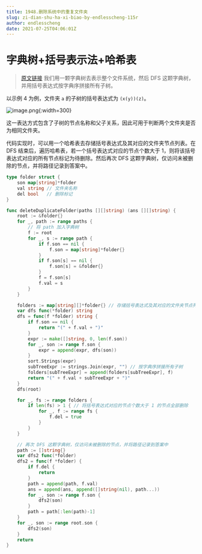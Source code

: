 ```yaml
---
title: 1948.删除系统中的重复文件夹
slug: zi-dian-shu-ha-xi-biao-by-endlesscheng-115r
author: endlesscheng
date: 2021-07-25T04:06:01Z
---
```

# 字典树+括号表示法+哈希表
 
> [原文链接](https://leetcode.cn/problems/delete-duplicate-folders-in-system/solution/zi-dian-shu-ha-xi-biao-by-endlesscheng-115r)
我们用一颗字典树去表示整个文件系统，然后 DFS 这颗字典树，并用括号表达式按字典序拼接所有子树。

以示例 $4$ 为例，文件夹 $\texttt{a}$ 的子树的括号表达式为 $\texttt{(x(y))(z)}$。

![image.png](https://pic.leetcode-cn.com/1627185988-fScIgJ-image.png){:width=300}

这一表达方式包含了子树的节点名称和父子关系，因此可用于判断两个文件夹是否为相同文件夹。

代码实现时，可以用一个哈希表去存储括号表达式及其对应的文件夹节点列表。在 DFS 结束后，遍历哈希表，若一个括号表达式对应的节点个数大于 $1$，则将该括号表达式对应的所有节点标记为待删除。然后再次 DFS 这颗字典树，仅访问未被删除的节点，并将路径记录到答案中。

```go
type folder struct {
    son map[string]*folder
    val string // 文件夹名称
    del bool   // 删除标记
}

func deleteDuplicateFolder(paths [][]string) (ans [][]string) {
    root := &folder{}
    for _, path := range paths {
        // 将 path 加入字典树
        f := root
        for _, s := range path {
            if f.son == nil {
                f.son = map[string]*folder{}
            }
            if f.son[s] == nil {
                f.son[s] = &folder{}
            }
            f = f.son[s]
            f.val = s
        }
    }

    folders := map[string][]*folder{} // 存储括号表达式及其对应的文件夹节点列表
    var dfs func(*folder) string
    dfs = func(f *folder) string {
        if f.son == nil {
            return "(" + f.val + ")"
        }
        expr := make([]string, 0, len(f.son))
        for _, son := range f.son {
            expr = append(expr, dfs(son))
        }
        sort.Strings(expr)
        subTreeExpr := strings.Join(expr, "") // 按字典序拼接所有子树
        folders[subTreeExpr] = append(folders[subTreeExpr], f)
        return "(" + f.val + subTreeExpr + ")"
    }
    dfs(root)

    for _, fs := range folders {
        if len(fs) > 1 { // 将括号表达式对应的节点个数大于 1 的节点全部删除
            for _, f := range fs {
                f.del = true
            }
        }
    }

    // 再次 DFS 这颗字典树，仅访问未被删除的节点，并将路径记录到答案中
    path := []string{}
    var dfs2 func(*folder)
    dfs2 = func(f *folder) {
        if f.del {
            return
        }
        path = append(path, f.val)
        ans = append(ans, append([]string(nil), path...))
        for _, son := range f.son {
            dfs2(son)
        }
        path = path[:len(path)-1]
    }
    for _, son := range root.son {
        dfs2(son)
    }
    return
}
```
